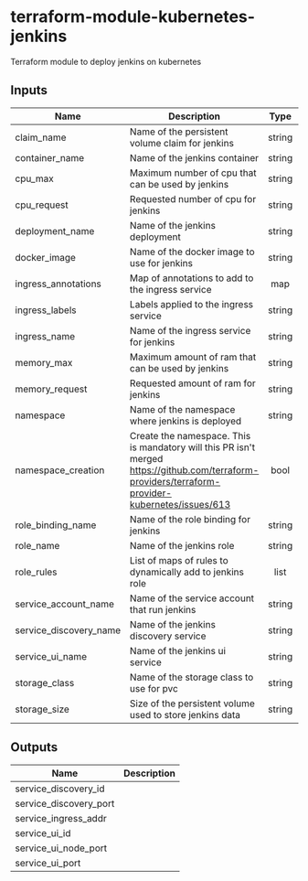 # terraform-module-kubernetes-jenkins

Terraform module to deploy jenkins on kubernetes

<!-- BEGINNING OF PRE-COMMIT-TERRAFORM DOCS HOOK -->
## Inputs

| Name | Description | Type | Default | Required |
|------|-------------|:----:|:-----:|:-----:|
| claim\_name | Name of the persistent volume claim for jenkins | string | n/a | yes |
| container\_name | Name of the jenkins container | string | n/a | yes |
| cpu\_max | Maximum number of cpu that can be used by jenkins | string | `"3"` | no |
| cpu\_request | Requested number of cpu for jenkins | string | `"2"` | no |
| deployment\_name | Name of the jenkins deployment | string | n/a | yes |
| docker\_image | Name of the docker image to use for jenkins | string | `"fxinnovation/jenkins:3.33.0"` | no |
| ingress\_annotations | Map of annotations to add to the ingress service | map | `{}` | no |
| ingress\_labels | Labels applied to the ingress service | string | `"jenkins"` | no |
| ingress\_name | Name of the ingress service for jenkins | string | n/a | yes |
| memory\_max | Maximum amount of ram that can be used by jenkins | string | `"6144Mi"` | no |
| memory\_request | Requested amount of ram for jenkins | string | `"4096Mi"` | no |
| namespace | Name of the namespace where jenkins is deployed | string | `"default"` | no |
| namespace\_creation | Create the namespace. This is mandatory will this PR isn't merged https://github.com/terraform-providers/terraform-provider-kubernetes/issues/613 | bool | `"true"` | no |
| role\_binding\_name | Name of the role binding for jenkins | string | n/a | yes |
| role\_name | Name of the jenkins role | string | n/a | yes |
| role\_rules | List of maps of rules to dynamically add to jenkins role | list | `[]` | no |
| service\_account\_name | Name of the service account that run jenkins | string | n/a | yes |
| service\_discovery\_name | Name of the jenkins discovery service | string | n/a | yes |
| service\_ui\_name | Name of the jenkins ui service | string | n/a | yes |
| storage\_class | Name of the storage class to use for pvc | string | n/a | yes |
| storage\_size | Size of the persistent volume used to store jenkins data | string | n/a | yes |

## Outputs

| Name | Description |
|------|-------------|
| service\_discovery\_id |  |
| service\_discovery\_port |  |
| service\_ingress\_addr |  |
| service\_ui\_id |  |
| service\_ui\_node\_port |  |
| service\_ui\_port |  |

<!-- END OF PRE-COMMIT-TERRAFORM DOCS HOOK -->
